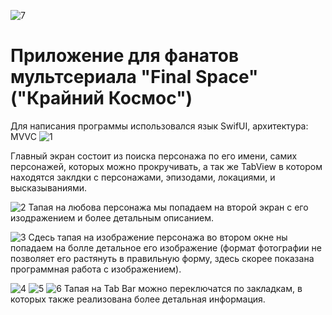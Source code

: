 ![7](https://github.com/Popovich2005/FinalSpaceApp/blob/main/ScreenShots/7.png)

# Приложение для фанатов мультсериала "Final Space" ("Крайний Космос")

Для написания программы использовался язык SwifUI, архитектура: MVVC
![1](https://github.com/Popovich2005/FinalSpaceApp/blob/main/ScreenShots/1.png)

Главный экран состоит из поиска персонажа по его имени, самих персонажей, которых можно прокручивать, а так же TabView в котором находятся заклдки с персонажами, эпизодами, локациями, и высказываниями.

![2](https://github.com/Popovich2005/FinalSpaceApp/blob/main/ScreenShots/2.png)
Тапая на любова персонажа мы попадаем на второй экран с его изодражением и более детальным описанием.

![3](https://github.com/Popovich2005/FinalSpaceApp/blob/main/ScreenShots/3.png)
Сдесь тапая на изображение персонажа во втором окне ны попадаем на болле детальное его изображение (формат фотографии не позволяет его растянуть в правильную форму, здесь скорее показана программная работа с изображением).

![4](https://github.com/Popovich2005/FinalSpaceApp/blob/main/ScreenShots/4.png)
![5](https://github.com/Popovich2005/FinalSpaceApp/blob/main/ScreenShots/5.png)
![6](https://github.com/Popovich2005/FinalSpaceApp/blob/main/ScreenShots/6.png)
Тапая на Tab Bar можно переключатся по закладкам, в которых также реализована более детальная информация.
